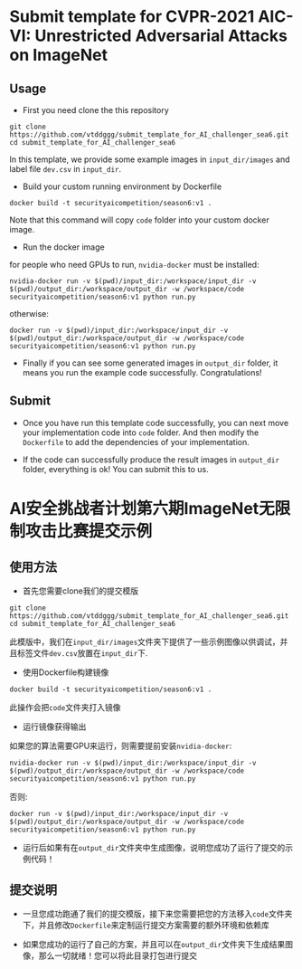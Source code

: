 # Submit template for CVPR-2021 AIC-VI: Unrestricted Adversarial Attacks on ImageNet

## Usage

- First you need clone the this repository
```
git clone https://github.com/vtddggg/submit_template_for_AI_challenger_sea6.git
cd submit_template_for_AI_challenger_sea6
```
In this template, we provide some example images in `input_dir/images` and label file `dev.csv` in `input_dir`.

- Build your custom running environment by Dockerfile

```
docker build -t securityaicompetition/season6:v1 .
```
Note that this command will copy `code` folder into your custom docker image.

- Run the docker image

for people who need GPUs to run, `nvidia-docker` must be installed:

```
nvidia-docker run -v $(pwd)/input_dir:/workspace/input_dir -v $(pwd)/output_dir:/workspace/output_dir -w /workspace/code securityaicompetition/season6:v1 python run.py
```

otherwise:
```
docker run -v $(pwd)/input_dir:/workspace/input_dir -v $(pwd)/output_dir:/workspace/output_dir -w /workspace/code securityaicompetition/season6:v1 python run.py
```


- Finally if you can see some generated images in `output_dir` folder, it means you run the example code successfully. Congratulations!

## Submit

- Once you have run this template code successfully, you can next move your implementation code into `code` folder. And then modify the `Dockerfile` to add the dependencies of your implementation. 

- If the code can successfully produce the result images in `output_dir` folder, everything is ok! You can submit this to us.



# AI安全挑战者计划第六期ImageNet无限制攻击比赛提交示例

## 使用方法

- 首先您需要clone我们的提交模版
```
git clone https://github.com/vtddggg/submit_template_for_AI_challenger_sea6.git
cd submit_template_for_AI_challenger_sea6
```
此模版中，我们在`input_dir/images`文件夹下提供了一些示例图像以供调试，并且标签文件`dev.csv`放置在`input_dir`下.

- 使用Dockerfile构建镜像

```
docker build -t securityaicompetition/season6:v1 .
```
此操作会把`code`文件夹打入镜像

- 运行镜像获得输出

如果您的算法需要GPU来运行，则需要提前安装`nvidia-docker`:

```
nvidia-docker run -v $(pwd)/input_dir:/workspace/input_dir -v $(pwd)/output_dir:/workspace/output_dir -w /workspace/code securityaicompetition/season6:v1 python run.py
```

否则:
```
docker run -v $(pwd)/input_dir:/workspace/input_dir -v $(pwd)/output_dir:/workspace/output_dir -w /workspace/code securityaicompetition/season6:v1 python run.py
```


- 运行后如果有在`output_dir`文件夹中生成图像，说明您成功了运行了提交的示例代码！

## 提交说明

- 一旦您成功跑通了我们的提交模版，接下来您需要把您的方法移入`code`文件夹下，并且修改`Dockerfile`来定制运行提交方案需要的额外环境和依赖库

- 如果您成功的运行了自己的方案，并且可以在`output_dir`文件夹下生成结果图像，那么一切就绪！您可以将此目录打包进行提交
